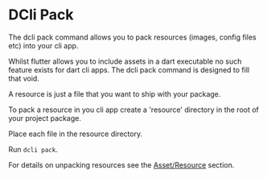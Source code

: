 # DCli Pack

The dcli pack command allows you to pack resources (images, config files etc) into your cli app.

Whilst flutter allows you to include assets in a dart executable no such feature exists for dart cli apps. The dcli pack command is designed to fill that void.

A resource is just a file that you want to ship with your package.

To pack a resource in you cli app create a 'resource' directory in the root of your project package.

Place each file in the resource directory.

Run `dcli pack`.

For details on unpacking resources see the [Asset/Resource](../dcli-api/assets.md) section.

